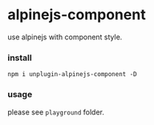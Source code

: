 # alpinejs-component

use alpinejs with component style.

### install

`npm i unplugin-alpinejs-component -D`

### usage

please see `playground` folder.
